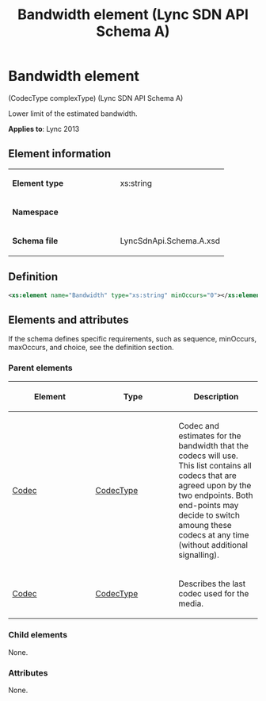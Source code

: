 ﻿---
title: Bandwidth element (Lync SDN API Schema A)
TOCTitle: Bandwidth element
ms:assetid: ad870978-98bb-481d-8e89-6fe512f95865
ms:mtpsurl: https://msdn.microsoft.com/en-us/library/Dn775105(v=office.15)
ms:contentKeyID: 62626080
ms.date: 07/24/2014
mtps_version: v=office.15
dev_langs:
- xml
---

# Bandwidth element 

(CodecType complexType) (Lync SDN API Schema A)

Lower limit of the estimated bandwidth.

**Applies to**: Lync 2013

## Element information

<table>
<colgroup>
<col style="width: 50%" />
<col style="width: 50%" />
</colgroup>
<tbody>
<tr class="odd">
<td><p><strong>Element type</strong></p></td>
<td><p>xs:string</p></td>
</tr>
<tr class="even">
<td><p><strong>Namespace</strong></p></td>
<td><p></p></td>
</tr>
<tr class="odd">
<td><p><strong>Schema file</strong></p></td>
<td><p>LyncSdnApi.Schema.A.xsd</p></td>
</tr>
</tbody>
</table>


## Definition

```xml
<xs:element name="Bandwidth" type="xs:string" minOccurs="0"></xs:element>
```

## Elements and attributes

If the schema defines specific requirements, such as sequence, minOccurs, maxOccurs, and choice, see the definition section.

### Parent elements

<table>
<colgroup>
<col style="width: 33%" />
<col style="width: 33%" />
<col style="width: 33%" />
</colgroup>
<thead>
<tr class="header">
<th><p>Element</p></th>
<th><p>Type</p></th>
<th><p>Description</p></th>
</tr>
</thead>
<tbody>
<tr class="odd">
<td><p><a href="codec-element-startorupdatetype-sdn-api-schema-a.md">Codec</a></p></td>
<td><p><a href="codectype-complextype-lync-sdn-api-schema-a.md">CodecType</a></p></td>
<td><p>Codec and estimates for the bandwidth that the codecs will use. This list contains all codecs that are agreed upon by the two endpoints. Both end-points may decide to switch amoung these codecs at any time (without additional signalling).</p></td>
</tr>
<tr class="even">
<td><p><a href="codec-element-qualityupdate-element-sdn-api-schema-a.md">Codec</a></p></td>
<td><p><a href="codectype-complextype-lync-sdn-api-schema-a.md">CodecType</a></p></td>
<td><p>Describes the last codec used for the media.</p></td>
</tr>
</tbody>
</table>


### Child elements

None.

### Attributes

None.

